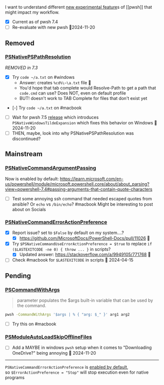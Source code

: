 I want to understand different [new experimental feature](https://learn.microsoft.com/en-us/powershell/scripting/learn/experimental-features)s of [[pwsh]] that might impact my workflow.

- [x] Current as of pwsh 7.4
- [ ] Re-evaluate with new pwsh 🛫2024-11-20 

## Removed

### [PSNativePSPathResolution](https://learn.microsoft.com/en-us/powershell/scripting/learn/experimental-features?view=powershell-7.4#psnativepspathresolution)
*REMOVED in 7.3*
- [x] Try `code ~/a.txt` on #windows
  - Answer: creates `%cd%\~\a.txt` file 🙁
  - You'd hope that tab complete would Resolve-Path to get a path that `code.cmd` can use? Does NOT, even on default profile
  - BUT! doesn't work to TAB Complete for files that don't exist yet
- [-] Try `code ~/a.txt` on #macbook

- [ ] Wait for pwsh 7.5 [release](https://github.com/PowerShell/PowerShell/releases) which introduces `PSNativeWindowsTildeExpansion` which fixes this behavior on Windows 🛫2024-11-20 
- [ ] THEN, maybe, look into why PSNativePSPathResolution was discontinued?

## Mainstream

### [PSNativeCommandArgumentPassing](https://learn.microsoft.com/en-us/powershell/scripting/learn/experimental-features?view=powershell-7.4#psnativecommandargumentpassing)
Now is enabled by default:
https://learn.microsoft.com/en-us/powershell/module/microsoft.powershell.core/about/about_parsing?view=powershell-7.4#passing-arguments-that-contain-quote-characters
- [ ] Test some annoying ssh command that needed escaped quotes from ansible? Or `echo` vs `/bin/echo`? #macbook
Might be interesting to post about on Socials

### [PSNativeCommandErrorActionPreference](https://learn.microsoft.com/en-us/powershell/scripting/learn/experimental-features?view=powershell-7.4#psnativecommanderroractionpreference)
- [x] Report issue? set to `$False` by default on my system....?
	- [x] https://github.com/MicrosoftDocs/PowerShell-Docs/pull/11026 🎉
- [x] Try `$PSNativeCommandUseErrorActionPreference = $true` to replace `if ($LASTEXITCODE -ne 0) { throw ... }` in scripts?
	- [x] Updated answer: https://stackoverflow.com/a/9949105/771768 🎉
- [ ] Check #macbook  for `$LASTEXITCODE` in scripts 🛫 2024-04-15 

## Pending
### [PSCommandWithArgs](https://learn.microsoft.com/en-us/powershell/scripting/learn/experimental-features?view=powershell-7.4#pscommandwithargs)
>parameter populates the $args built-in variable that can be used by the command.
```bash
pwsh -CommandWithArgs '$args | % { "arg: $_" }' arg1 arg2
```
- [ ] Try this on #macbook

### [PSModuleAutoLoadSkipOfflineFiles](https://learn.microsoft.com/en-us/powershell/scripting/learn/experimental-features?view=powershell-7.4#psmoduleautoloadskipofflinefiles)
- [ ] Add a MAYBE in windows `pwsh` setup when it comes to "Downloading OneDrive?" being annoying 🛫 2024-11-20 

---
`PSNativeCommandErrorActionPreference` is [enabled by default](https://learn.microsoft.com/en-us/powershell/scripting/learn/experimental-features?view=powershell-7.4#psnativecommanderroractionpreference), so `$ErrorActionPreference = "Stop"` will stop execution even for native programs

